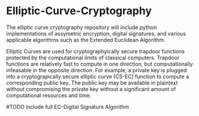 # Elliptic-Curve-Cryptography

The elliptic curve cryptography repository will include python implementations of assymetric encryption, digital signatures, and various applicable algorithms such as the Extended Euclidean Algorithm.

Elliptic Curves are used for cryptographyically secure trapdoor functions protected by the computational limits of classical computers. Trapdoor functions are relatively fast to compute in one direction, but computationally infeasable in the opposite direction. For example, a private key is plugged into a cryptograpically secure elliptic curve (CS-EC) function to compute a corresponding public key. The public key may be available in plaintext without compromising the private key without a significant amount of computational resources and time. 

#TODO include full EC-Digital Signature Algorithm
